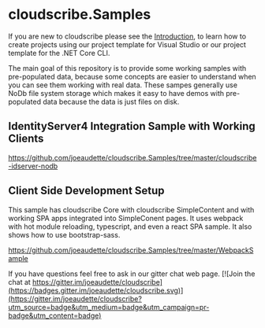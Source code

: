 # cloudscribe.Samples

If you are new to cloudscribe please see the [Introduction](https://www.cloudscribe.com/docs/introduction), to learn how to create projects using our project template for Visual Studio or our project template for the .NET Core CLI.

The main goal of this repository is to provide some working samples with pre-populated data, because some concepts are easier to understand when you can see them working with real data. These sampes generally use NoDb file system storage which makes it easy to have demos with pre-populated data because the data is just files on disk.

## IdentityServer4 Integration Sample with Working Clients

https://github.com/joeaudette/cloudscribe.Samples/tree/master/cloudscribe-idserver-nodb

## Client Side Development Setup

This sample has cloudscribe Core with cloudscribe SimpleContent and with working SPA apps integrated into SimpleConent pages.
It uses webpack with hot module reloading, typescript, and even a react SPA sample. It also shows how to use bootstrap-sass.

https://github.com/joeaudette/cloudscribe.Samples/tree/master/WebpackSample


If you have questions feel free to ask in our gitter chat web page.
[![Join the chat at https://gitter.im/joeaudette/cloudscribe](https://badges.gitter.im/joeaudette/cloudscribe.svg)](https://gitter.im/joeaudette/cloudscribe?utm_source=badge&utm_medium=badge&utm_campaign=pr-badge&utm_content=badge)
